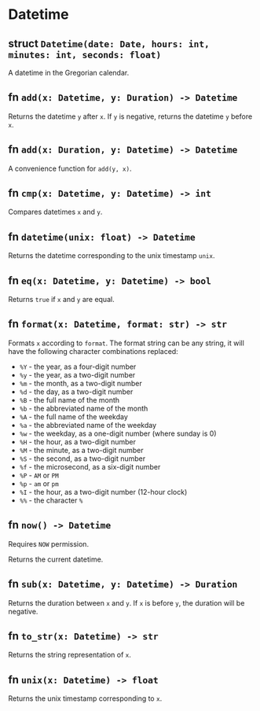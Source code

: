 # Datetime

## struct `Datetime(date: Date, hours: int, minutes: int, seconds: float)`

A datetime in the Gregorian calendar.

## fn `add(x: Datetime, y: Duration) -> Datetime`

Returns the datetime `y` after `x`. If `y` is negative, returns the datetime `y` before `x`.

## fn `add(x: Duration, y: Datetime) -> Datetime`

A convenience function for `add(y, x)`.

## fn `cmp(x: Datetime, y: Datetime) -> int`

Compares datetimes `x` and `y`.

## fn `datetime(unix: float) -> Datetime`

Returns the datetime corresponding to the unix timestamp `unix`.

## fn `eq(x: Datetime, y: Datetime) -> bool`

Returns `true` if `x` and `y` are equal.

## fn `format(x: Datetime, format: str) -> str`

Formats `x` according to `format`. The format string can be any string, it will have the following character combinations replaced:

* `%Y` - the year, as a four-digit number
* `%y` - the year, as a two-digit number
* `%m` - the month, as a two-digit number
* `%d` - the day, as a two-digit number
* `%B` - the full name of the month
* `%b` - the abbreviated name of the month
* `%A` - the full name of the weekday
* `%a` - the abbreviated name of the weekday
* `%w` - the weekday, as a one-digit number (where sunday is 0)
* `%H` - the hour, as a two-digit number
* `%M` - the minute, as a two-digit number
* `%S` - the second, as a two-digit number
* `%f` - the microsecond, as a six-digit number
* `%P` - `AM` or `PM`
* `%p` - `am` or `pm`
* `%I` - the hour, as a two-digit number (12-hour clock)
* `%%` - the character `%`

## fn `now() -> Datetime`
Requires `NOW` permission.

Returns the current datetime.

## fn `sub(x: Datetime, y: Datetime) -> Duration`

Returns the duration between `x` and `y`. If `x` is before `y`, the duration will be negative.

## fn `to_str(x: Datetime) -> str`

Returns the string representation of `x`.

## fn `unix(x: Datetime) -> float`

Returns the unix timestamp corresponding to `x`.